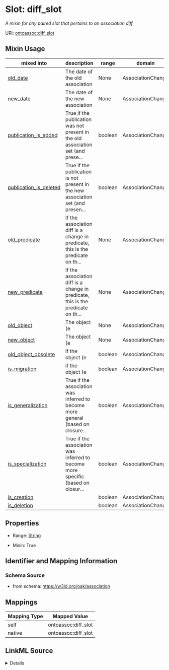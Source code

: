 

# Slot: diff_slot


_A mixin for any paired slot that pertains to an association diff_





URI: [ontoassoc:diff_slot](https://w3id.org/oak/association/diff_slot)



<!-- no inheritance hierarchy -->







## Mixin Usage

| mixed into | description | range | domain |
| --- | --- | --- | --- |
| [old_date](old_date.md) | The date of the old association | None | AssociationChange |
| [new_date](new_date.md) | The date of the new association | None | AssociationChange |
| [publication_is_added](publication_is_added.md) | True if the publication was not present in the old association set (and prese... | boolean | AssociationChange |
| [publication_is_deleted](publication_is_deleted.md) | True if the publication is not present in the new association set (and presen... | boolean | AssociationChange |
| [old_predicate](old_predicate.md) | If the association diff is a change in predicate, this is the predicate on th... | None | AssociationChange |
| [new_predicate](new_predicate.md) | If the association diff is a change in predicate, this is the predicate on th... | None | AssociationChange |
| [old_object](old_object.md) | The object (e | None | AssociationChange |
| [new_object](new_object.md) | The object (e | None | AssociationChange |
| [old_object_obsolete](old_object_obsolete.md) | if the object (e | boolean | AssociationChange |
| [is_migration](is_migration.md) | if the object (e | boolean | AssociationChange |
| [is_generalization](is_generalization.md) | True if the association was inferred to become more general (based on closure... | boolean | AssociationChange |
| [is_specialization](is_specialization.md) | True if the association was inferred to become more specific (based on closur... | boolean | AssociationChange |
| [is_creation](is_creation.md) |  | boolean | AssociationChange |
| [is_deletion](is_deletion.md) |  | boolean | AssociationChange |



## Properties

* Range: [String](String.md)

* Mixin: True





## Identifier and Mapping Information







### Schema Source


* from schema: https://w3id.org/oak/association




## Mappings

| Mapping Type | Mapped Value |
| ---  | ---  |
| self | ontoassoc:diff_slot |
| native | ontoassoc:diff_slot |




## LinkML Source

<details>
```yaml
name: diff_slot
description: A mixin for any paired slot that pertains to an association diff
from_schema: https://w3id.org/oak/association
rank: 1000
mixin: true
alias: diff_slot
range: string

```
</details>